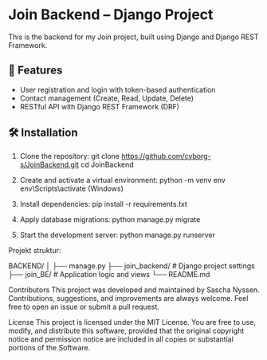 # Join Backend – Django Project

This is the backend for my Join project, built using Django and Django REST Framework.

## 🚀 Features

- User registration and login with token-based authentication
- Contact management (Create, Read, Update, Delete)
- RESTful API with Django REST Framework (DRF)

## 🛠 Installation

1. Clone the repository:
    git clone https://github.com/cyborg-s/JoinBackend.git
    cd JoinBackend

2. Create and activate a virtual environment:
    python -m venv env
    env\Scripts\activate (Windows)

3. Install dependencies:
    pip install -r requirements.txt

4. Apply database migrations:
    python manage.py migrate

5. Start the development server:
    python manage.py runserver



Projekt struktur:

BACKEND/
│
├── manage.py
├── join_backend/       # Django project settings
├── join_BE/            # Application logic and views
└── README.md





Contributors
This project was developed and maintained by Sascha Nyssen.
Contributions, suggestions, and improvements are always welcome. Feel free to open an issue or submit a pull request.


License
This project is licensed under the MIT License.
You are free to use, modify, and distribute this software, provided that the original copyright notice and permission notice are included 
in all copies or substantial portions of the Software.
